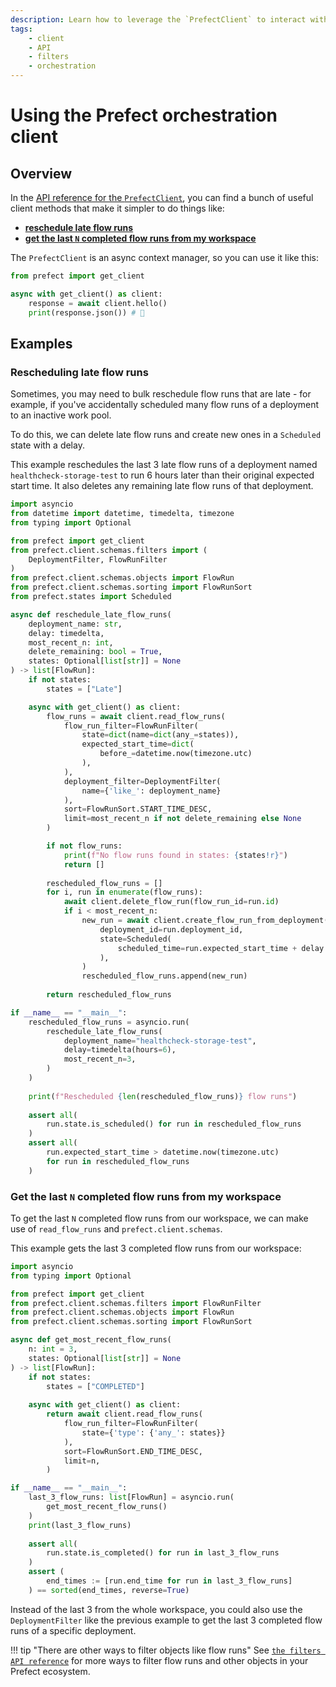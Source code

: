 ```yaml
---
description: Learn how to leverage the `PrefectClient` to interact with the API.
tags:
    - client
    - API
    - filters
    - orchestration
---
```


# Using the Prefect orchestration client
## Overview
In the [API reference for the `PrefectClient`](/api-ref/prefect/client/orchestration/), you can find a bunch of useful client methods that make it simpler to do things like:

- [**reschedule late flow runs**](#rescheduling-late-flow-runs)
- [**get the last `N` completed flow runs from my workspace**](#getting-the-last-n-completed-flow-runs-from-my-workspace)

The `PrefectClient` is an async context manager, so you can use it like this:
```python hl_lines="3"
from prefect import get_client

async with get_client() as client:
    response = await client.hello()
    print(response.json()) # 👋
```


## Examples

### Rescheduling late flow runs
Sometimes, you may need to bulk reschedule flow runs that are late - for example, if you've accidentally scheduled many flow runs of a deployment to an inactive work pool.

To do this, we can delete late flow runs and create new ones in a `Scheduled` state with a delay.

This example reschedules the last 3 late flow runs of a deployment named `healthcheck-storage-test` to run 6 hours later than their original expected start time. It also deletes any remaining late flow runs of that deployment.

```python
import asyncio
from datetime import datetime, timedelta, timezone
from typing import Optional

from prefect import get_client
from prefect.client.schemas.filters import (
    DeploymentFilter, FlowRunFilter
)
from prefect.client.schemas.objects import FlowRun
from prefect.client.schemas.sorting import FlowRunSort
from prefect.states import Scheduled

async def reschedule_late_flow_runs(
    deployment_name: str,
    delay: timedelta,
    most_recent_n: int,
    delete_remaining: bool = True,
    states: Optional[list[str]] = None
) -> list[FlowRun]:
    if not states:
        states = ["Late"]

    async with get_client() as client:
        flow_runs = await client.read_flow_runs(
            flow_run_filter=FlowRunFilter(
                state=dict(name=dict(any_=states)),
                expected_start_time=dict(
                    before_=datetime.now(timezone.utc)
                ),
            ),
            deployment_filter=DeploymentFilter(
                name={'like_': deployment_name}
            ),
            sort=FlowRunSort.START_TIME_DESC,
            limit=most_recent_n if not delete_remaining else None
        )

        if not flow_runs:
            print(f"No flow runs found in states: {states!r}")
            return []
        
        rescheduled_flow_runs = []
        for i, run in enumerate(flow_runs):
            await client.delete_flow_run(flow_run_id=run.id)
            if i < most_recent_n:
                new_run = await client.create_flow_run_from_deployment(
                    deployment_id=run.deployment_id,
                    state=Scheduled(
                        scheduled_time=run.expected_start_time + delay
                    ),
                )
                rescheduled_flow_runs.append(new_run)
            
        return rescheduled_flow_runs

if __name__ == "__main__":
    rescheduled_flow_runs = asyncio.run(
        reschedule_late_flow_runs(
            deployment_name="healthcheck-storage-test",
            delay=timedelta(hours=6),
            most_recent_n=3,
        )
    )
    
    print(f"Rescheduled {len(rescheduled_flow_runs)} flow runs")
        
    assert all(
        run.state.is_scheduled() for run in rescheduled_flow_runs
    )
    assert all(
        run.expected_start_time > datetime.now(timezone.utc)
        for run in rescheduled_flow_runs
    )
```

### Get the last `N` completed flow runs from my workspace
To get the last `N` completed flow runs from our workspace, we can make use of `read_flow_runs` and `prefect.client.schemas`.

This example gets the last 3 completed flow runs from our workspace:
```python
import asyncio
from typing import Optional

from prefect import get_client
from prefect.client.schemas.filters import FlowRunFilter
from prefect.client.schemas.objects import FlowRun
from prefect.client.schemas.sorting import FlowRunSort

async def get_most_recent_flow_runs(
    n: int = 3,
    states: Optional[list[str]] = None
) -> list[FlowRun]:
    if not states:
        states = ["COMPLETED"]
    
    async with get_client() as client:
        return await client.read_flow_runs(
            flow_run_filter=FlowRunFilter(
                state={'type': {'any_': states}}
            ),
            sort=FlowRunSort.END_TIME_DESC,
            limit=n,
        )

if __name__ == "__main__":
    last_3_flow_runs: list[FlowRun] = asyncio.run(
        get_most_recent_flow_runs()
    )
    print(last_3_flow_runs)
    
    assert all(
        run.state.is_completed() for run in last_3_flow_runs
    )
    assert (
        end_times := [run.end_time for run in last_3_flow_runs]
    ) == sorted(end_times, reverse=True)
```

Instead of the last 3 from the whole workspace, you could also use the `DeploymentFilter` like the previous example to get the last 3 completed flow runs of a specific deployment.

!!! tip "There are other ways to filter objects like flow runs"
    See [`the filters API reference`](/api-ref/prefect/client/schemas/#prefect.client.schemas.filters) for more ways to filter flow runs and other objects in your Prefect ecosystem.